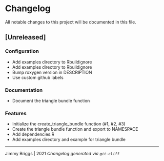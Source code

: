# Changelog
All notable changes to this project will be documented in this file.

## [Unreleased]

### Configuration

- Add examples directory to Rbuildignore
- Add examples directory to Rbuildignore
- Bump roxygen version in DESCRIPTION
- Use custom github labels

### Documentation

- Document the triangle bundle function

### Features

- Initialize the create_triangle_bundle function (#1, #2, #3)
- Create the triangle bundle function and export to NAMESPACE
- Add dependencies.R
- Add examples directory and example for triangle bundle

***
Jimmy Briggs | 2021
*Changelog generated via `git-cliff`*

